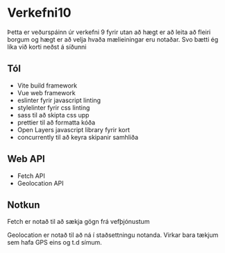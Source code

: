 # Verkefni10

Þetta er veðurspáinn úr verkefni 9 fyrir utan að hægt er að leita að fleiri borgum og hægt er að velja hvaða mælieiningar eru notaðar. Svo bætti ég líka við korti neðst á síðunni

## Tól
- Vite build framework
- Vue web framework
- eslinter fyrir javascript linting
- stylelinter fyrir css linting
- sass til að skipta css upp
- prettier til að formatta kóða
- Open Layers javascript library fyrir kort
- concurrently til að keyra skipanir samhliða

## Web API
- Fetch API
- Geolocation API

## Notkun
Fetch er notað til að sækja gögn frá vefþjónustum

Geolocation er notað til að ná í staðsettningu notanda. Virkar bara tækjum sem hafa GPS eins og t.d símum.
